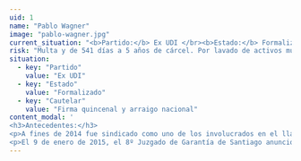 ```yaml
---
uid: 1
name: "Pablo Wagner"
image: "pablo-wagner.jpg"
current_situation: "<b>Partido:</b> Ex UDI </br><b>Estado:</b> Formalizado </br><b>Cautelar:</b> Firma quincenal y arraigo nacional"
risk: "Multa y de 541 días a 5 años de cárcel. Por lavado de activos multa y de 5 a 15 años de cárcel."
situation:
  - key: "Partido"
    value: "Ex UDI"
  - key: "Estado"
    value: "Formalizado"
  - key: "Cautelar"
    value: "Firma quincenal y arraigo nacional"
content_modal: '
<h3>Antecedentes:</h3>
<p>A fines de 2014 fue sindicado como uno de los involucrados en el llamado Caso Penta, una investigación abierta para esclarecer los eventuales aportes de Empresas Penta a políticos independientes o cercanos a los partidos de derecha. Los antecedentes del caso indicaban que Wagner recibió un total de $42 millones del grupo en pagos periódicos, mientras era subsecretario de Minería.</p>
<p>El 9 de enero de 2015, el 8º Juzgado de Garantía de Santiago anunció que Wagner será formalizado por los delitos de cohecho y lavado de activos, el 4 de marzo de ese año. Ese mismo día, Wagner renunció a su militancia en la UDI. El 7 de marzo de 2015 quedó en prisión preventiva en el Anexo Penitenciario Capitán Yáber hasta agosto, cuando se revocó la medida y quedó bajo arresto domiciliario nocturno y posteriormente con firma quincenal y arraigo nacional.</p>'
---
```

